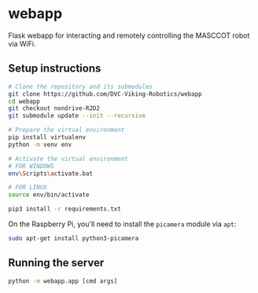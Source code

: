 # webapp
Flask webapp for interacting and remotely controlling the MASCCOT robot via WiFi.

## Setup instructions
```bash
# Clone the repository and its submodules
git clone https://github.com/DVC-Viking-Robotics/webapp
cd webapp
git checkout nondrive-R2D2
git submodule update --init --recursive

# Prepare the virtual environment
pip install virtualenv
python -m venv env
```
```bash
# Activate the virtual environment
# FOR WINDOWS
env\Scripts\activate.bat

# FOR LINUX
source env/bin/activate

pip3 install -r requirements.txt
```

On the Raspberry Pi, you'll need to install the `picamera` module via `apt`:
```bash
sudo apt-get install python3-picamera
```

## Running the server
```bash
python -m webapp.app [cmd args]
```
